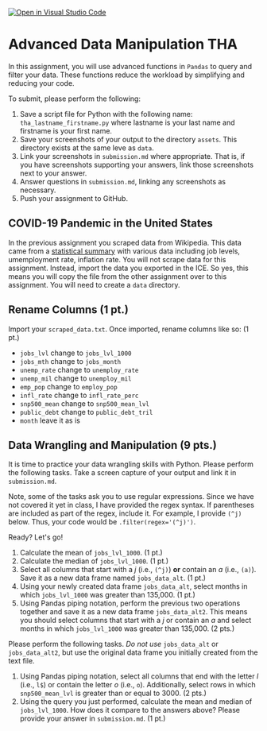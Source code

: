 [![Open in Visual Studio Code](https://classroom.github.com/assets/open-in-vscode-c66648af7eb3fe8bc4f294546bfd86ef473780cde1dea487d3c4ff354943c9ae.svg)](https://classroom.github.com/online_ide?assignment_repo_id=8612751&assignment_repo_type=AssignmentRepo)
# Advanced Data Manipulation THA
In this assignment, you will use advanced functions in `Pandas` to query and filter your data. These functions reduce the workload by simplifying and reducing your code.

To submit, please perform the following:
1. Save a script file for Python with the following name: `tha_lastname_firstname.py` where lastname is your last name and firstname is your first name.
1. Save your screenshots of your output to the directory `assets`. This directory exists at the same leve as `data`.
1. Link your screenshots in `submission.md` where appropriate. That is, if you have screenshots supporting your answers, link those screenshots next to your answer.
1. Answer questions in `submission.md`, linking any screenshots as necessary.
1. Push your assignment to GitHub.

## COVID-19 Pandemic in the United States
In the previous assignment you scraped data from Wikipedia. This data came from a [statistical summary](https://en.wikipedia.org/wiki/Economic_impact_of_the_COVID-19_pandemic_in_the_United_States#Statistical_summary) with various data including job levels, umemployment rate, inflation rate. You will not scrape data for this assignment. Instead, import the data you exported in the ICE. So yes, this means you will copy the file from the other assignment over to this assignment. You will need to create a `data` directory.

## Rename Columns (1 pt.)
Import your `scraped_data.txt`. Once imported, rename columns like so: (1 pt.)
* `jobs_lvl` change to `jobs_lvl_1000`
* `jobs_mth` change to `jobs_month`
* `unemp_rate` change to `unemploy_rate`
* `unemp_mil` change to `unemploy_mil`
* `emp_pop` change to `employ_pop`
* `infl_rate` change to `infl_rate_perc`
* `snp500_mean` change to `snp500_mean_lvl`
* `public_debt` change to `public_debt_tril`
* `month` leave it as is

## Data Wrangling and Manipulation (9 pts.)
It is time to practice your data wrangling skills with Python. Please perform the following tasks. Take a screen capture of your output and link it in `submission.md`. 

Note, some of the tasks ask you to use regular expressions. Since we have not covered it yet in class, I have provided the regex syntax. If parentheses are included as part of the regex, include it. For example, I provide `(^j)` below. Thus, your code would be `.filter(regex='(^j)')`.

Ready? Let's go!
1. Calculate the mean of `jobs_lvl_1000`. (1 pt.)
1. Calculate the median of `jobs_lvl_1000`. (1 pt.)
1. Select all columns that start with a *j* (i.e., `(^j)`) **or** contain an *a* (i.e., `(a)`). Save it as a new data frame named `jobs_data_alt`.  (1 pt.)
1. Using your newly created data frame `jobs_data_alt`, select months in which `jobs_lvl_1000` was greater than 135,000. (1 pt.)
1. Using Pandas piping notation, perform the previous two operations together and save it as a new data frame `jobs_data_alt2`. This means you should select columns that start with a *j* or contain an *a* and select months in which `jobs_lvl_1000` was greater than 135,000. (2 pts.)

Please perform the following tasks. *Do not use* `jobs_data_alt` or `jobs_data_alt2`, but use the original data frame you initially created from the text file.
1. Using Pandas piping notation, select all columns that end with the letter *l* (i.e., `l$`) or contain the letter *o* (i.e., `o`). Additionally, select rows in which `snp500_mean_lvl` is greater than or equal to 3000. (2 pts.)
1. Using the query you just performed, calculate the mean and median of `jobs_lvl_1000`. How does it compare to the answers above? Please provide your answer in `submission.md`. (1 pt.)